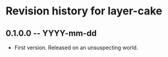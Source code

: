 # Revision history for layer-cake

## 0.1.0.0 -- YYYY-mm-dd

* First version. Released on an unsuspecting world.
